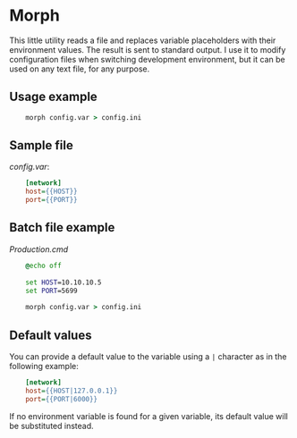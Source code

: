 # Morph

This little utility reads a file and replaces variable placeholders
with their environment values. The result is sent to standard output.
I use it to modify configuration files when switching development
environment, but it can be used on any text file, for any purpose.

## Usage example

```bat
    morph config.var > config.ini
```

## Sample file 

*config.var*:

```ini
    [network]
    host={{HOST}}
    port={{PORT}}
```

## Batch file example

*Production.cmd*

```bat
    @echo off
    
    set HOST=10.10.10.5
    set PORT=5699
    
    morph config.var > config.ini
```

## Default values

You can provide a default value to the variable using a `|` character as in the following example:

```ini
    [network]
    host={{HOST|127.0.0.1}}
    port={{PORT|6000}}
```

If no environment variable is found for a given variable, its default value will be substituted instead.
